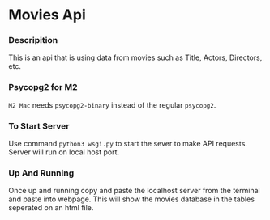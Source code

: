 # Movies Api

### Descripition

This is an api that is using data from movies such as Title, Actors, Directors, etc.

### Psycopg2 for M2

`M2 Mac` needs `psycopg2-binary` instead of the regular `psycopg2`.

### To Start Server
Use command `python3 wsgi.py` to start the sever to make API requests. Server will run on local host port.


### Up And Running
Once up and running copy and paste the localhost server from the terminal and paste into webpage. This will show the movies database in the tables seperated on an html file.